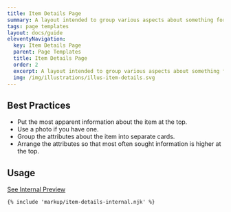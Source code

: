 ```yaml
---
title: Item Details Page
summary: A layout intended to group various aspects about something for easy, glanceability.
tags: page templates
layout: docs/guide
eleventyNavigation:
  key: Item Details Page
  parent: Page Templates
  title: Item Details Page
  order: 2
  excerpt: A layout intended to group various aspects about something for easy, glanceability.
  img: /img/illustrations/illus-item-details.svg
---
```


## Best Practices

- Put the most apparent information about the item at the top.
- Use a photo if you have one.
- Group the attributes about the item into separate cards.
- Arrange the attributes so that most often sought information is higher at the top.


## Usage

<a class="btn btn-primary" href="/page-templates/item-details-page-internal/" target="_blank">See Internal Preview</a>

``` html
{% include 'markup/item-details-internal.njk' %}
```
